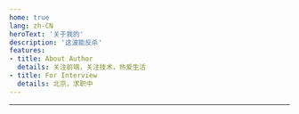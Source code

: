 ```yaml
---
home: true
lang: zh-CN
heroText: '关于我的'
description: '这波能反杀'
features: 
- title: About Author
  details: 关注前端，关注技术，热爱生活
- title: For Interview
  details: 北京，求职中
---
```

---
<myself />


 <back-to-top />